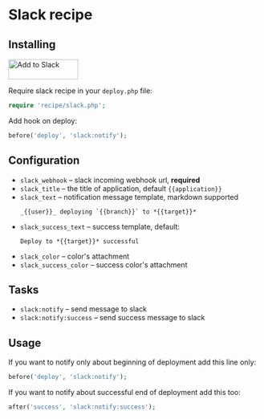 # Slack recipe

## Installing

<a href="https://slack.com/oauth/authorize?&client_id=113734341365.225973502034&scope=incoming-webhook"><img alt="Add to Slack" height="40" width="139" src="https://platform.slack-edge.com/img/add_to_slack.png" srcset="https://platform.slack-edge.com/img/add_to_slack.png 1x, https://platform.slack-edge.com/img/add_to_slack@2x.png 2x" /></a>

Require slack recipe in your `deploy.php` file:

```php
require 'recipe/slack.php';
```

Add hook on deploy:
 
```php
before('deploy', 'slack:notify');
```

## Configuration

- `slack_webhook` – slack incoming webhook url, **required** 
- `slack_title` – the title of application, default `{{application}}`
- `slack_text` – notification message template, markdown supported
  ```
  _{{user}}_ deploying `{{branch}}` to *{{target}}*
  ```
- `slack_success_text` – success template, default:
  ```
  Deploy to *{{target}}* successful
  ```
- `slack_color` – color's attachment
- `slack_success_color` – success color's attachment

## Tasks

- `slack:notify` – send message to slack
- `slack:notify:success` – send success message to slack

## Usage

If you want to notify only about beginning of deployment add this line only:

```php
before('deploy', 'slack:notify');
```

If you want to notify about successful end of deployment add this too:

```php
after('success', 'slack:notify:success');
```
